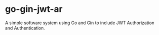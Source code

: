 # go-gin-jwt-ar
A simple software system using Go and Gin to include JWT Authorization and Authentication. 
